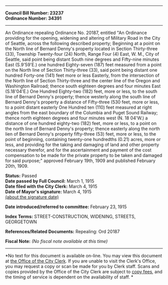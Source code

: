 * * * * *  
  
**Council Bill Number: [](#h0)[](#h2)23237**   
**Ordinance Number: 34391**  
  
* * * * *  
  
An Ordinance repealing Ordinance No. 20187, entitled "An Ordinance providing for the opening, widening and altering of Military Road in the City of Seattle, across the following described property; Beginning at a point on the North line of Bernard Denny's property located in Section Thirty-three (33), Township Twenty-four (24) North, Range Four (4) East, W. M., City of Seattle, said point being distant South nine degrees and Fifty-nine minutes East (S.9'59'E.) one hundred Eighty-seven (187) feet measured from a point on the North line of Section Thirty-three (33), said point being distant one hundred Forty-one (141) feet more or less Easterly, from the intersection of the North line of Section Thirty-three and the center line of the Oregon and Washington Railroad; thence south eighteen degrees and four minutes East (S.18'04'E.) One Hundred Eighty-two (182) feet, more or less, to the south line of Bernard Denny's property; thence westerly along the south line of Bernard Denny's property a distance of Fifty-three (530 feet, more or less, to a point distant easterly One Hundred ten (110) feet measured at right angles from the east boundary of the Columbia and Puget Sound Railway; thence north eighteen degrees and four minutes west (N. 18 04'W.) a distance of one hundred eighty-two (182) feet, more or less, to a point on the north line of Bernard Denny's property; thence easterly along the north lien of Bernard Denny's property fifty-three (53) feet, more or less, to the point of beginning, containing twenty-one hundredths (0.21) acres, more or less, and providing for the taking and damaging of land and other property necessary therefor, and for the ascertainment and payment of the cost compensation to be made for the private property to be taken and damaged for said purpose;" approved February 19th, 1909 and published February 20th, 1909.  
  
**Status:** Passed   
**Date passed by Full Council:** March 1, 1915   
**Date filed with the City Clerk:** March 4, 1915   
**Date of Mayor's signature:** March 4, 1915   
[(about the signature date)](/~public/approvaldate.htm)   
  
  
**Date introduced/referred to committee:** February 23, 1915   
  
**Index Terms:** STREET-CONSTRUCTION, WIDENING, STREETS, GEORGETOWN  
  
**References/Related Documents:** Repealing: Ord 20187  
  
**Fiscal Note:** *(No fiscal note available at this time)*  
  
* * * * *  
  
*No text for this document is available on-line. You may view this document at [the Office of the City Clerk](http://www.seattle.gov/leg/clerk/contactUs.htm). If you are unable to visit the Clerk's Office, you may request a copy or scan be made for you by Clerk staff. Scans and copies provided by the Office of the City Clerk are subject to [copy fees](http://clerk.seattle.gov/~public/clerkfees.htm), and the timing of service is dependent on the availability of staff. *  
  
  
